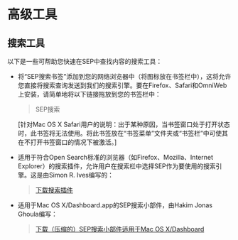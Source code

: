 # 高级工具

## 搜索工具

以下是一些可帮助您快速在SEP中查找内容的搜索工具：

- 将“SEP搜索书签”添加到您的网络浏览器中（将图标放在书签栏中），这将允许您直接将搜索查询发送到我们的搜索引擎。要在Firefox、Safari和OmniWeb上安装，请简单地将以下链接拖放到您的书签栏中：

  > SEP搜索

  [针对Mac OS X Safari用户的说明：出于某种原因，当书签窗口处于打开状态时，此书签将无法使用。将此书签放在“书签菜单”文件夹或“书签栏”中可使其在不打开书签窗口的情况下被激活。]

- 适用于符合Open Search标准的浏览器（如Firefox、Mozilla、Internet Explorer）的搜索插件，允许用户在搜索栏中选择SEP作为要使用的搜索引擎。这是由Simon R. Ives编写的：

  > [下载搜索插件](http://mycroftproject.com/search-engines.html?author=Simon+Ives)

- 适用于Mac OS X/Dashboard.app的SEP搜索小部件，由Hakim Jonas Ghoula编写：

  > [下载（压缩的）SEP搜索小部件适用于Mac OS X/Dashboard](https://plato.stanford.edu/tools/SepSearchWidget.zip)
